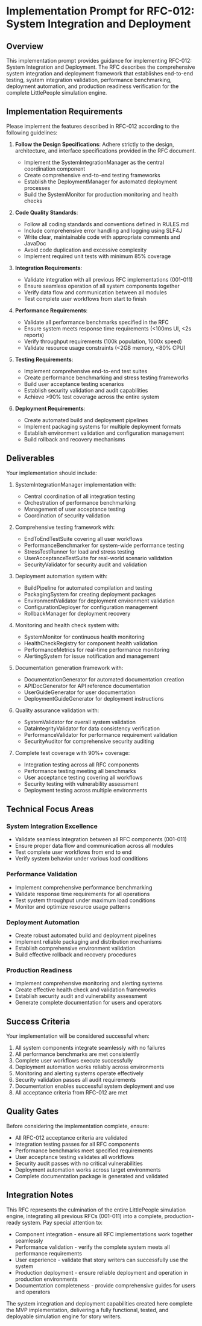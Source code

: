 # Implementation Prompt for RFC-012: System Integration and Deployment

## Overview

This implementation prompt provides guidance for implementing RFC-012: System Integration and Deployment. The RFC describes the comprehensive system integration and deployment framework that establishes end-to-end testing, system integration validation, performance benchmarking, deployment automation, and production readiness verification for the complete LittlePeople simulation engine.

## Implementation Requirements

Please implement the features described in RFC-012 according to the following guidelines:

1. **Follow the Design Specifications**: Adhere strictly to the design, architecture, and interface specifications provided in the RFC document.
   - Implement the SystemIntegrationManager as the central coordination component
   - Create comprehensive end-to-end testing frameworks
   - Establish the DeploymentManager for automated deployment processes
   - Build the SystemMonitor for production monitoring and health checks

2. **Code Quality Standards**:
   - Follow all coding standards and conventions defined in RULES.md
   - Include comprehensive error handling and logging using SLF4J
   - Write clear, maintainable code with appropriate comments and JavaDoc
   - Avoid code duplication and excessive complexity
   - Implement required unit tests with minimum 85% coverage

3. **Integration Requirements**:
   - Validate integration with all previous RFC implementations (001-011)
   - Ensure seamless operation of all system components together
   - Verify data flow and communication between all modules
   - Test complete user workflows from start to finish

4. **Performance Requirements**:
   - Validate all performance benchmarks specified in the RFC
   - Ensure system meets response time requirements (<100ms UI, <2s reports)
   - Verify throughput requirements (100k population, 1000x speed)
   - Validate resource usage constraints (<2GB memory, <80% CPU)

5. **Testing Requirements**:
   - Implement comprehensive end-to-end test suites
   - Create performance benchmarking and stress testing frameworks
   - Build user acceptance testing scenarios
   - Establish security validation and audit capabilities
   - Achieve >90% test coverage across the entire system

6. **Deployment Requirements**:
   - Create automated build and deployment pipelines
   - Implement packaging systems for multiple deployment formats
   - Establish environment validation and configuration management
   - Build rollback and recovery mechanisms

## Deliverables

Your implementation should include:

1. SystemIntegrationManager implementation with:
   - Central coordination of all integration testing
   - Orchestration of performance benchmarking
   - Management of user acceptance testing
   - Coordination of security validation

2. Comprehensive testing framework with:
   - EndToEndTestSuite covering all user workflows
   - PerformanceBenchmarker for system-wide performance testing
   - StressTestRunner for load and stress testing
   - UserAcceptanceTestSuite for real-world scenario validation
   - SecurityValidator for security audit and validation

3. Deployment automation system with:
   - BuildPipeline for automated compilation and testing
   - PackagingSystem for creating deployment packages
   - EnvironmentValidator for deployment environment validation
   - ConfigurationDeployer for configuration management
   - RollbackManager for deployment recovery

4. Monitoring and health check system with:
   - SystemMonitor for continuous health monitoring
   - HealthCheckRegistry for component health validation
   - PerformanceMetrics for real-time performance monitoring
   - AlertingSystem for issue notification and management

5. Documentation generation framework with:
   - DocumentationGenerator for automated documentation creation
   - APIDocGenerator for API reference documentation
   - UserGuideGenerator for user documentation
   - DeploymentGuideGenerator for deployment instructions

6. Quality assurance validation with:
   - SystemValidator for overall system validation
   - DataIntegrityValidator for data consistency verification
   - PerformanceValidator for performance requirement validation
   - SecurityAuditor for comprehensive security auditing

7. Complete test coverage with 90%+ coverage:
   - Integration testing across all RFC components
   - Performance testing meeting all benchmarks
   - User acceptance testing covering all workflows
   - Security testing with vulnerability assessment
   - Deployment testing across multiple environments

## Technical Focus Areas

### System Integration Excellence
- Validate seamless integration between all RFC components (001-011)
- Ensure proper data flow and communication across all modules
- Test complete user workflows from end to end
- Verify system behavior under various load conditions

### Performance Validation
- Implement comprehensive performance benchmarking
- Validate response time requirements for all operations
- Test system throughput under maximum load conditions
- Monitor and optimize resource usage patterns

### Deployment Automation
- Create robust automated build and deployment pipelines
- Implement reliable packaging and distribution mechanisms
- Establish comprehensive environment validation
- Build effective rollback and recovery procedures

### Production Readiness
- Implement comprehensive monitoring and alerting systems
- Create effective health check and validation frameworks
- Establish security audit and vulnerability assessment
- Generate complete documentation for users and operators

## Success Criteria

Your implementation will be considered successful when:

1. All system components integrate seamlessly with no failures
2. All performance benchmarks are met consistently
3. Complete user workflows execute successfully
4. Deployment automation works reliably across environments
5. Monitoring and alerting systems operate effectively
6. Security validation passes all audit requirements
7. Documentation enables successful system deployment and use
8. All acceptance criteria from RFC-012 are met

## Quality Gates

Before considering the implementation complete, ensure:

- All RFC-012 acceptance criteria are validated
- Integration testing passes for all RFC components
- Performance benchmarks meet specified requirements
- User acceptance testing validates all workflows
- Security audit passes with no critical vulnerabilities
- Deployment automation works across target environments
- Complete documentation package is generated and validated

## Integration Notes

This RFC represents the culmination of the entire LittlePeople simulation engine, integrating all previous RFCs (001-011) into a complete, production-ready system. Pay special attention to:

- Component integration - ensure all RFC implementations work together seamlessly
- Performance validation - verify the complete system meets all performance requirements
- User experience - validate that story writers can successfully use the system
- Production deployment - ensure reliable deployment and operation in production environments
- Documentation completeness - provide comprehensive guides for users and operators

The system integration and deployment capabilities created here complete the MVP implementation, delivering a fully functional, tested, and deployable simulation engine for story writers.

